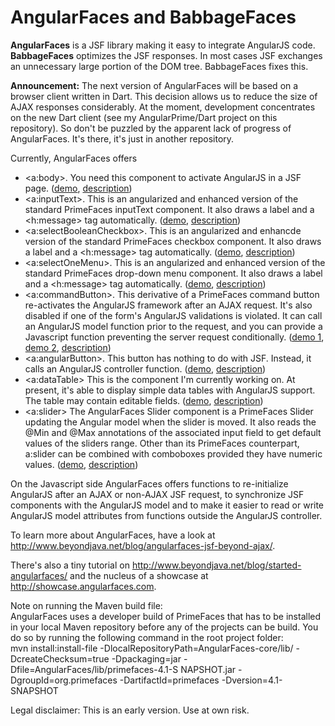AngularFaces and BabbageFaces
=============================

<b>AngularFaces</b> is a JSF library making it easy to integrate AngularJS code.<br>
<b>BabbageFaces</b> optimizes the JSF responses. In most cases JSF exchanges an unnecessary large portion of the DOM tree. BabbageFaces fixes this. 

<b>Announcement:</b> The next version of AngularFaces will be based on a browser client written in Dart. This decision allows us to reduce the size of AJAX responses considerably. At the moment, development concentrates on the new Dart client (see my AngularPrime/Dart project on this repository). So don't be puzzled by the apparent lack of progress of AngularFaces. It's there, it's just in another repository.

Currently, AngularFaces offers
<ul>
<li>&lt;a:body&gt;. You need this component to activate AngularJS in a JSF page. 
(<a target="demo" href="http://angularfaces-beyondjava.rhcloud.com/AngularFaces-1/index.jsf">demo</a>, <a target="description" href="http://www.beyondjava.net/blog/started-angularfaces/">description</a>)
</li>
<li>&lt;a:inputText&gt;. This is an angularized and enhanced version of the standard PrimeFaces inputText component. It also draws a label and a &lt;h:message&gt; tag automatically.
(<a target="demo" href="http://angularfaces-beyondjava.rhcloud.com/AngularFaces-2/index.jsf">demo</a>, <a target="description" href="http://www.beyondjava.net/blog/started-angularfaces/">description</a>)</li>
<li>&lt;a:selectBooleanCheckbox&gt;. This is an angularized and enhancde version of the standard PrimeFaces checkbox component. It also draws a label and a &lt;h:message&gt; tag automatically.
(<a target="demo" href="http://angularfaces-beyondjava.rhcloud.com/AngularFaces-4/index.jsf">demo</a>, <a target="description" href="http://www.beyondjava.net/blog/angularfaces-comboboxes-checkboxes-sliders-3d-graphics/">description</a>)</li>
<li>&lt;a:selectOneMenu&gt;. This is an angularized and enhanced version of the standard PrimeFaces drop-down menu component. It also draws a label and a &lt;h:message&gt; tag automatically.
(<a target="demo" href="http://angularfaces-beyondjava.rhcloud.com/AngularFaces-4/index.jsf">demo</a>, <a target="description" href="http://www.beyondjava.net/blog/angularfaces-comboboxes-checkboxes-sliders-3d-graphics/">description</a>)</li>
<li>&lt;a:commandButton&gt;. This derivative of a PrimeFaces command button re-activates the AngularJS framework after an AJAX request. It's also disabled if one of the form's AngularJS validations is violated.
It can call an AngularJS model function prior to the request, and you can provide a Javascript function preventing the server request conditionally.
(<a target="demo" href="http://angularfaces-beyondjava.rhcloud.com/AngularFaces-2/index.jsf">demo 1</a>, <a target="demo" href="http://angularfaces-beyondjava.rhcloud.com/AngularFaces-4/index.jsf">demo 2</a>, <a target="description" href="">description</a>)</li>
<li>&lt;a:angularButton&gt;. This button has nothing to do with JSF. Instead, it calls an AngularJS controller function.
(<a target="demo" href="http://angularfaces-beyondjava.rhcloud.com/AngularFaces-3/index.jsf">demo</a>, <a target="description" href="http://www.beyondjava.net/blog/angularfaces-calling-angularjs-controllers/">description</a>)</li>
<li>&lt;a:dataTable&gt; This is the component I'm currently working on. At present, it's able to display simple data tables with AngularJS support. The table may contain editable fields.
(<a target="demo" href="http://angularfaces-beyondjava.rhcloud.com/AngularFaces-5/index.jsf">demo</a>, <a target="description" href="http://www.beyondjava.net/blog/angularfaces-check-boxes-drop-menus-tables/">description</a>)</li>
<li>&lt;a:slider&gt; The AngularFaces Slider component is a PrimeFaces Slider updating the Angular model when the slider is moved. It also reads the @Min and @Max annotations of the associated input field to get default values of the sliders range. Other than its PrimeFaces counterpart, a:slider can be combined with comboboxes provided they have numeric values.
(<a target="demo" href="http://angularfaces-beyondjava.rhcloud.com/AngularFaces-4/index.jsf">demo</a>, <a target="description" href="http://www.beyondjava.net/blog/angularfaces-comboboxes-checkboxes-sliders-3d-graphics/">description</a>)</li>
</ul>

On the Javascript side AngularFaces offers functions to re-initialize AngularJS after an AJAX or non-AJAX JSF request, to synchronize JSF components with the AngularJS model and to make it easier
to read or write AngularJS model attributes from functions outside the AngularJS controller.  

To learn more about AngularFaces, have a look at http://www.beyondjava.net/blog/angularfaces-jsf-beyond-ajax/.

There's also a tiny tutorial on http://www.beyondjava.net/blog/started-angularfaces/ and the nucleus of a showcase at http://showcase.angularfaces.com.

Note on running the Maven build file:<br>
AngularFaces uses a developer build of PrimeFaces that has to be installed in your local Maven repository before any of the projects can be build. You do so by running the following command in the root project folder:<br>
mvn install:install-file -DlocalRepositoryPath=AngularFaces-core/lib/ -DcreateChecksum=true -Dpackaging=jar -Dfile=AngularFaces/lib/primefaces-4.1-S
NAPSHOT.jar -DgroupId=org.primefaces -DartifactId=primefaces -Dversion=4.1-SNAPSHOT

Legal disclaimer:
This is an early version. Use at own risk.
